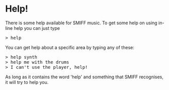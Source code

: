 # Help!

There is some help available for SMIFF music. To get some help on using in-line help
you can just type

<pre>
> help
</pre>

You can get help about a specific area by typing any of these:

<pre>
> help synth
> help me with the drums
> I can't use the player, help!
</pre>

As long as it contains the word 'help' and something that SMIFF recognises, it will try to help you.